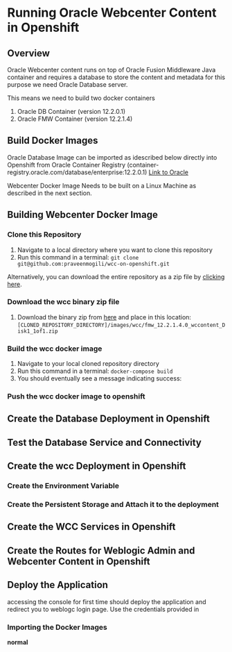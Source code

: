 # Running Oracle Webcenter Content in Openshift

## Overview
Oracle Webcenter content runs on top of Oracle Fusion Middleware Java container and requires a database to store the content and metadata for this purpose we need Oracle Database server.

This means we need to build two docker containers 
1. Oracle DB Container (version 12.2.0.1)
2. Oracle FMW Container (version 12.2.1.4)

## Build Docker Images
Oracle Database Image can be imported as idescribed below directly into Openshift from Oracle Container Registry (container-registry.oracle.com/database/enterprise:12.2.0.1) [Link to Oracle](https://container-registry.oracle.com/)

Webcenter Docker Image Needs to be built on a Linux Machine as described in the next section.


## Building Webcenter Docker Image

### Clone this Repository

1. Navigate to a local directory where you want to clone this repository
2. Run this command in a terminal: `git clone git@github.com:praveenmogili/wcc-on-openshift.git`

Alternatively, you can download the entire repository as a zip file by [clicking here](https://github.com/praveenmogili/wcc-on-openshift/archive/master.zip).

### Download the wcc binary zip file
1. Download the binary zip from [here](https://www.oracle.com/middleware/technologies/webcenter-content-download.html) and place in this location: `[CLONED_REPOSITORY_DIRECTORY]/images/wcc/fmw_12.2.1.4.0_wccontent_Disk1_1of1.zip`

### Build the wcc docker image
1. Navigate to your local cloned repository directory
2. Run this command in a terminal: `docker-compose build`
3. You should eventually see a message indicating success:

### Push the wcc docker image to openshift


## Create the Database Deployment in Openshift

## Test the Database Service and Connectivity

## Create the wcc Deployment in Openshift
### Create the Environment Variable
### Create the Persistent Storage and Attach it to the deployment

## Create the WCC Services in Openshift

## Create the Routes for Weblogic Admin and Webcenter Content in Openshift

## Deploy the Application 
accessing the console for first time should deploy the application and redirect you to weblogc login page. Use the credentials provided in  
### Importing the Docker Images

**normal**